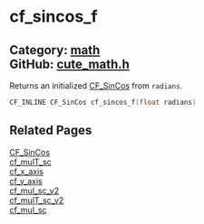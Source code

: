[](../header.md ':include')

# cf_sincos_f

Category: [math](/api_reference?id=math)  
GitHub: [cute_math.h](https://github.com/RandyGaul/cute_framework/blob/master/include/cute_math.h)  
---

Returns an initialized [CF_SinCos](/math/cf_sincos.md) from `radians`.

```cpp
CF_INLINE CF_SinCos cf_sincos_f(float radians)
```

## Related Pages

[CF_SinCos](/math/cf_sincos.md)  
[cf_mulT_sc](/math/cf_mult_sc.md)  
[cf_x_axis](/math/cf_x_axis.md)  
[cf_y_axis](/math/cf_y_axis.md)  
[cf_mul_sc_v2](/math/cf_mul_sc_v2.md)  
[cf_mulT_sc_v2](/math/cf_mult_sc_v2.md)  
[cf_mul_sc](/math/cf_mul_sc.md)  

